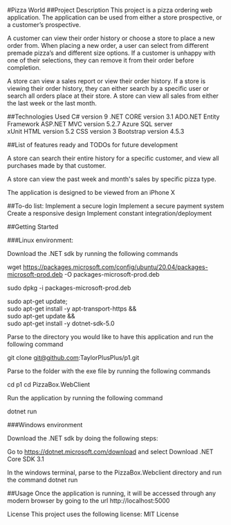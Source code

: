 #Pizza World
##Project Description
This project is a pizza ordering web application. The application can be used from either a store prospective, or a customer’s prospective.

A customer can view their order history or choose a store to place a new order from. When placing a new order, a user can select from different premade pizza’s and different size options. If a customer is unhappy with one of their selections, they can remove it from their order before completion. 

A store can view a sales report or view their order history. If a store is viewing their order history, they can either search by a specific user or search all orders place at their store. A store can view all sales from either the last week or the last month. 


##Technologies Used
C# version 9
.NET CORE version 3.1
ADO.NET Entity Framework
ASP.NET MVC version 5.2.7
Azure SQL server  
xUnit 
HTML  version 5.2
CSS   version 3
Bootstrap version 4.5.3


##List of features ready and TODOs for future development

A store can search their entire history for a specific customer, and view all purchases made by that customer. 

A store can view the past week and month's sales by specific pizza type.

The application is designed to be viewed from an iPhone X 

##To-do list:
Implement a secure login
Implement a secure payment system
Create a responsive design
Implement constant integration/deployment

##Getting Started


###Linux environment:

Download the .NET sdk by running the following commands

wget https://packages.microsoft.com/config/ubuntu/20.04/packages-microsoft-prod.deb -O packages-microsoft-prod.deb

sudo dpkg -i packages-microsoft-prod.deb

sudo apt-get update; \
sudo apt-get install -y apt-transport-https && \
sudo apt-get update && \
sudo apt-get install -y dotnet-sdk-5.0
 
Parse to the directory you would like to have this application and run the following command

git clone git@github.com:TaylorPlusPlus/p1.git

Parse to the folder with the exe file by running the following commands

cd p1
cd PizzaBox.WebClient
 
Run the application by running the following command

dotnet run

###Windows environment

Download the .NET sdk by doing the following steps:

Go to https://dotnet.microsoft.com/download and select Download .NET Core SDK 3.1

In the windows terminal, parse to the PizzaBox.Webclient directory and run the command dotnet run

##Usage
Once the application is running, it will be accessed through any modern browser by going to the url http://localhost:5000



License
This project uses the following license: MIT License
